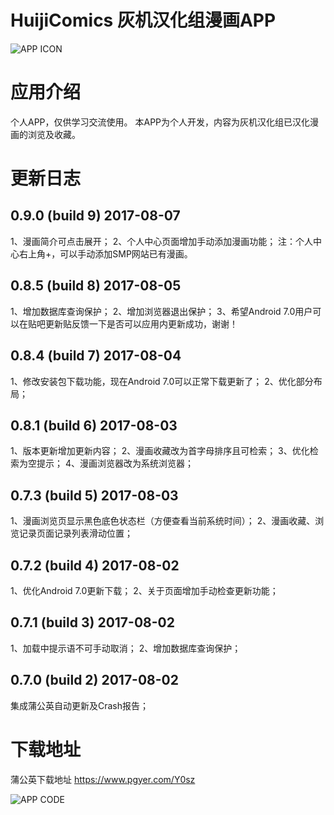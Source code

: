 # HuijiComics 灰机汉化组漫画APP

![APP ICON](https://o1wh05aeh.qnssl.com/image/view/app_icons/2062c1e2ce4556ca30b5a744e88c3e27)

# 应用介绍

个人APP，仅供学习交流使用。
本APP为个人开发，内容为灰机汉化组已汉化漫画的浏览及收藏。

# 更新日志

## 0.9.0 (build 9)  2017-08-07
1、漫画简介可点击展开；
2、个人中心页面增加手动添加漫画功能；
注：个人中心右上角+，可以手动添加SMP网站已有漫画。

## 0.8.5 (build 8)  2017-08-05
1、增加数据库查询保护；
2、增加浏览器退出保护；
3、希望Android 7.0用户可以在贴吧更新贴反馈一下是否可以应用内更新成功，谢谢！

## 0.8.4 (build 7)  2017-08-04
1、修改安装包下载功能，现在Android 7.0可以正常下载更新了；
2、优化部分布局；

## 0.8.1 (build 6)  2017-08-03 
1、版本更新增加更新内容；
2、漫画收藏改为首字母排序且可检索；
3、优化检索为空提示；
4、漫画浏览器改为系统浏览器；

## 0.7.3 (build 5)  2017-08-03 
1、漫画浏览页显示黑色底色状态栏（方便查看当前系统时间）；
2、漫画收藏、浏览记录页面记录列表滑动位置；

## 0.7.2 (build 4)  2017-08-02 
1、优化Android 7.0更新下载；
2、关于页面增加手动检查更新功能；

## 0.7.1 (build 3)  2017-08-02
1、加载中提示语不可手动取消；
2、增加数据库查询保护；

## 0.7.0 (build 2)  2017-08-02
集成蒲公英自动更新及Crash报告；

# 下载地址

蒲公英下载地址 https://www.pgyer.com/Y0sz

![APP CODE](https://www.pgyer.com/app/qrcode/Y0sz)


